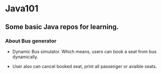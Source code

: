 # Java101

## Some basic Java repos for learning. 

### About Bus generator 

- Dynamic Bus simulator. Which means, users can book a seat from bus dynamically. 

- User also can cancel booked seat, print all passenger or avaible seats. 
